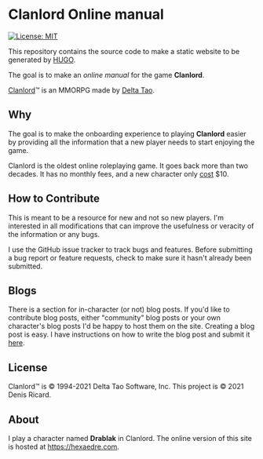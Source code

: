 # Clanlord Online manual

[![License: MIT](https://img.shields.io/badge/License-MIT-yellow.svg)](https://opensource.org/licenses/MIT)

This repository contains the source code to make a static website to be generated by [HUGO](https://gohugo.io).

The goal is to make an _online manual_ for the game **Clanlord**.

[Clanlord](http://www.deltatao.com/clanlord/)&trade; is an MMORPG made by [Delta Tao](https://deltatao.com/).

## Why

The goal is to make the onboarding experience to playing **Clanlord** easier by providing all the information that a new player needs to start enjoying the game.

Clanlord is the oldest online roleplaying game. It goes back more than two decades. It has no monthly fees, and a new character only [cost](https://deltatao.com/portal/) $10.

## How to Contribute

This is meant to be a resource for new and not so new players. I'm interested in all modifications that can improve the usefulness or veracity of the information or any bugs.

I use the GitHub issue tracker to track bugs and features. Before submitting a bug report or feature requests, check to make sure it hasn't already been submitted.

## Blogs

There is a section for in-character (or not) blog posts. If you'd like to contribute blog posts, either "community" blog posts or your own character's blog posts I'd be happy to host them on the site. Creating a blog post is easy. I have instructions on how to write the blog post and submit it [here](https://hexaedre.com/blog/writing/).

## License

Clanlord&trade; is &copy; 1994-2021 Delta Tao Software, Inc. This project is &copy; 2021 Denis Ricard.

## About

I play a character named **Drablak** in Clanlord. The online version of this site is hosted at https://hexaedre.com. 